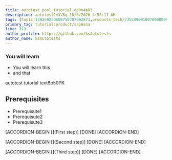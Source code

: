 ```yaml
---
title: autotest_pool_tutorial-de8n4aD3
description: autotestJm3V8q_10/6/2020 4:58:11 AM
tags: [topic:139269250608756787992873,products:tech/73554900100700000996,tutorial:experience/advanced]
primary_tag: tutorial:product/sapHana
time: 313
author_profile: https://github.com/ksAutotests
author_name: ksAutotests
---
```

### You will learn
- You will learn this
- and that

autotest tutorial text6p50PK

## Prerequisites
- Prerequisute1
- Prerequisute2
- Prerequisute3

[ACCORDION-BEGIN [](First step)]
[DONE]
[ACCORDION-END]

[ACCORDION-BEGIN [](Second step)]
[DONE]
[ACCORDION-END]

[ACCORDION-BEGIN [](Third step)]
[DONE]
[ACCORDION-END]

